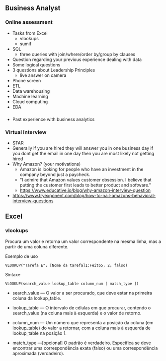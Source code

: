 ## Business Analyst

### Online assessment

- Tasks from Excel
	- vlookups
 	- sumif
- SQL
	- three queries with join/where/order by/group by clauses
- Question regarding your previous experience dealing with data
- Some logical questions
- 3 questions about Leadership Principles
	- live answer on camera
 - Phone screen
 - ETL
 - Data warehousing
 - Machine learning
 - Cloud computing
 - EDA

###
   
 - Past experience with business analytics

### Virtual Interview
- STAR
- Generally if you are hired they will answer you in one business day if you dont get the email in one day then you are most likely not getting hired
- Why Amazon? (your motivations)
	- Amazon is looking for people who have an investment in the company beyond just a paycheck.
 	- "I admire that Amazon values customer obsession. I believe that putting the customer first leads to better product and software."
  	- https://www.educative.io/blog/why-amazon-interview-question
- https://www.tryexponent.com/blog/how-to-nail-amazons-behavioral-interview-questions

## Excel

### vlookups

Procura um valor e retorna um valor correspondente na mesma linha, mas a partir de uma coluna diferente.

Exemplo de uso

	VLOOKUP("Tarefa E"; [Nome da tarefa]1:Feito5; 2; falso)

Sintaxe

	VLOOKUP(search_value lookup_table column_num [ match_type ])

- search_value — O valor a ser procurado, que deve estar na primeira coluna da lookup_table.

- lookup_table — O intervalo de células em que procurar, contendo o search_value (na coluna mais à esquerda) e o valor de retorno.

- column_num — Um número que representa a posição da coluna (em lookup_table) do valor a retornar, com a coluna mais à esquerda de lookup_table na posição 1.

- match_type —[opcional] O padrão é verdadeiro. Especifica se deve encontrar uma correspondência exata (falso) ou uma correspondência aproximada (verdadeiro).